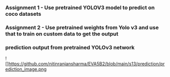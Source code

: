### Assignment 1 - Use pretrained YOLOV3 model to predict on coco datasets
### Assignment 2 - Use pretrained weights from Yolo v3 and use that to train on custom data to get the output

### prediction output from pretrained YOLOv3 network
![]https://github.com/nitinranjansharma/EVA5B2/blob/main/s13/prediction/prediction_image.png
